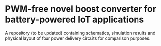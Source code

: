 # PWM-free novel boost converter for battery-powered IoT applications
A repository (to be updated) containing schematics, simulation results and physical layout of four power delivery circuits for comparison purposes.
